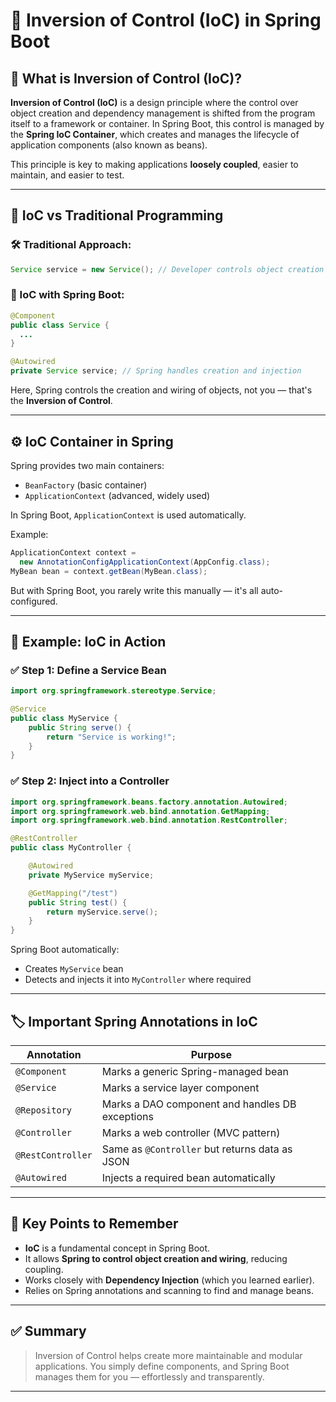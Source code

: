 
# 🌱 Inversion of Control (IoC) in Spring Boot

## 🧠 What is Inversion of Control (IoC)?

**Inversion of Control (IoC)** is a design principle where the control over object creation and dependency management is shifted from the program itself to a framework or container. In Spring Boot, this control is managed by the **Spring IoC Container**, which creates and manages the lifecycle of application components (also known as beans).

This principle is key to making applications **loosely coupled**, easier to maintain, and easier to test.

---

## 🧩 IoC vs Traditional Programming

### 🛠️ Traditional Approach:
```java
Service service = new Service(); // Developer controls object creation
````

### 🌿 IoC with Spring Boot:

```java
@Component
public class Service {
  ...
}

@Autowired
private Service service; // Spring handles creation and injection
```

Here, Spring controls the creation and wiring of objects, not you — that's the **Inversion of Control**.

---

## ⚙️ IoC Container in Spring

Spring provides two main containers:

* `BeanFactory` (basic container)
* `ApplicationContext` (advanced, widely used)

In Spring Boot, `ApplicationContext` is used automatically.

Example:

```java
ApplicationContext context = 
  new AnnotationConfigApplicationContext(AppConfig.class);
MyBean bean = context.getBean(MyBean.class);
```

But with Spring Boot, you rarely write this manually — it's all auto-configured.

---

## 🧪 Example: IoC in Action

### ✅ Step 1: Define a Service Bean

```java
import org.springframework.stereotype.Service;

@Service
public class MyService {
    public String serve() {
        return "Service is working!";
    }
}
```

### ✅ Step 2: Inject into a Controller

```java
import org.springframework.beans.factory.annotation.Autowired;
import org.springframework.web.bind.annotation.GetMapping;
import org.springframework.web.bind.annotation.RestController;

@RestController
public class MyController {

    @Autowired
    private MyService myService;

    @GetMapping("/test")
    public String test() {
        return myService.serve();
    }
}
```

Spring Boot automatically:

* Creates `MyService` bean
* Detects and injects it into `MyController` where required

---

## 🏷️ Important Spring Annotations in IoC

| Annotation        | Purpose                                         |
| ----------------- | ----------------------------------------------- |
| `@Component`      | Marks a generic Spring-managed bean             |
| `@Service`        | Marks a service layer component                 |
| `@Repository`     | Marks a DAO component and handles DB exceptions |
| `@Controller`     | Marks a web controller (MVC pattern)            |
| `@RestController` | Same as `@Controller` but returns data as JSON  |
| `@Autowired`      | Injects a required bean automatically           |

---

## 🧠 Key Points to Remember

* **IoC** is a fundamental concept in Spring Boot.
* It allows **Spring to control object creation and wiring**, reducing coupling.
* Works closely with **Dependency Injection** (which you learned earlier).
* Relies on Spring annotations and scanning to find and manage beans.

---

## ✅ Summary

> Inversion of Control helps create more maintainable and modular applications. You simply define components, and Spring Boot manages them for you — effortlessly and transparently.

---

```
```
